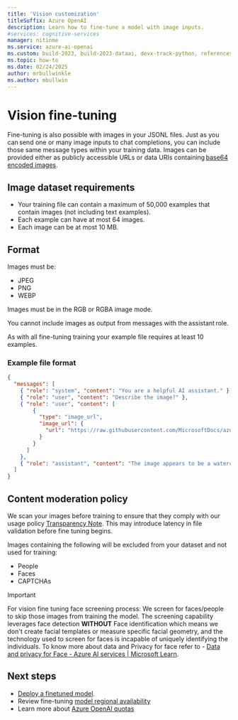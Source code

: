 ```yaml
---
title: 'Vision customization'
titleSuffix: Azure OpenAI
description: Learn how to fine-tune a model with image inputs.
#services: cognitive-services
manager: nitinme
ms.service: azure-ai-openai
ms.custom: build-2023, build-2023-dataai, devx-track-python, references_regions
ms.topic: how-to
ms.date: 02/24/2025
author: mrbullwinkle
ms.author: mbullwin
---
```


# Vision fine-tuning

Fine-tuning is also possible with images in your JSONL files. Just as you can send one or many image inputs to chat completions, you can include those same message types within your training data. Images can be provided either as publicly accessible URLs or data URIs containing [base64 encoded images](/azure/ai-services/openai/how-to/gpt-with-vision?tabs=rest#call-the-chat-completion-apis). 

## Image dataset requirements

- Your training file can contain a maximum of 50,000 examples that contain images (not including text examples).
- Each example can have at most 64 images.
- Each image can be at most 10 MB.

## Format

Images must be:

- JPEG
- PNG
- WEBP

Images must be in the RGB or RGBA image mode.

You cannot include images as output from messages with the assistant role.

As with all fine-tuning training your example file requires at least 10 examples.

### Example file format

```json
{
  "messages": [
    { "role": "system", "content": "You are a helpful AI assistant." },
    { "role": "user", "content": "Describe the image?" },
    { "role": "user", "content": [
        {
          "type": "image_url",
          "image_url": {
            "url": "https://raw.githubusercontent.com/MicrosoftDocs/azure-ai-docs/main/articles/ai-services/openai/media/how-to/generated-seattle.png"
          }
        }
      ]
    },
    { "role": "assistant", "content": "The image appears to be a watercolor painting of a city skyline, featuring tall buildings and a recognizable structure often associated with Seattle, like the Space Needle. The artwork uses soft colors and brushstrokes to create a somewhat abstract and artistic representation of the cityscape" }
  ]
}
```


## Content moderation policy

We scan your images before training to ensure that they comply with our usage policy [Transparency Note](/legal/cognitive-services/openai/transparency-note?context=%2Fazure%2Fai-services%2Fopenai%2Fcontext%2Fcontext&tabs=text). This may introduce latency in file validation before fine tuning begins.

Images containing the following will be excluded from your dataset and not used for training:

- People
- Faces
- CAPTCHAs

> [!IMPORTANT]
>For vision fine tuning face screening process: We screen for faces/people to skip those images from training the model. The screening capability leverages face detection **WITHOUT** Face identification which means we don't create facial templates or measure specific facial geometry, and the technology used to screen for faces is incapable of uniquely identifying the individuals. To know more about data and Privacy for face refer to - [Data and privacy for Face - Azure AI services | Microsoft Learn](/legal/cognitive-services/computer-vision/imageanalysis-data-privacy-security?context=%2Fazure%2Fai-services%2Fcomputer-vision%2Fcontext%2Fcontext).

## Next steps

- [Deploy a finetuned model](fine-tuning-deploy.md).
- Review fine-tuning [model regional availability](../concepts/models.md#fine-tuning-models)
- Learn more about [Azure OpenAI quotas](../quotas-limits.md)